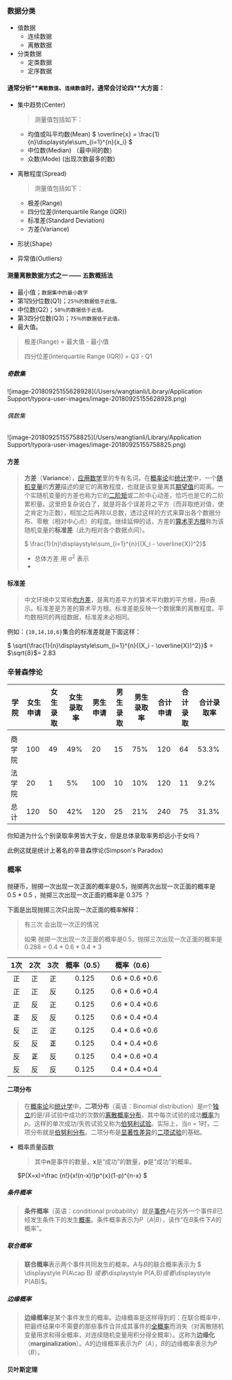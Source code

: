# 

### 数据分类

- 值数据
  - 连续数据
  - 离散数据
- 分类数据
  - 定类数据
  - 定序数据

#### 通常分析**`离散数值`**、**`连续数值`**时，通常会讨论**四**大方面：

- 集中趋势(Center)

  > 测量值包括如下：

  - 均值或叫平均数(Mean)  $ \overline{x} = \frac{1}{n}\displaystyle\sum_{i=1}^{n}{x_i} $
  - 中位数(Median) （最中间的数）
  - 众数(Mode) (出现次数最多的数)

- 离散程度(Spread)

  > 测量值包括如下：

  - 极差(Range)
  - 四分位差(Interquartile Range (IQR))
  - 标准差(Standard Deviation)
  - 方差(Variance)

- 形状(Shape)

- 异常值(Outliers)



#### 测量离散数据方式之一 —— 五数概括法

- 最小值；`数据集中的最小数字`
- 第1四分位数(Q1)；`25％的数据低于此值。`
- 中位数(Q2)；`50％的数据低于此值。`
- 第3四分位数(Q3)；`75％的数据低于此值。`
- 最大值。

> 极差(Range) = 最大值 - 最小值
>
> 四分位差(Interquartile Range (IQR)) = Q3 - Q1

##### 奇数集

![image-20180925155628928](/Users/wangtianli/Library/Application Support/typora-user-images/image-20180925155628928.png)

###### 偶数集

![image-20180925155758825](/Users/wangtianli/Library/Application Support/typora-user-images/image-20180925155758825.png)

#### 方差

> **方差**（**Variance**），[应用数学](https://zh.wikipedia.org/wiki/%E6%87%89%E7%94%A8%E6%95%B8%E5%AD%B8)里的专有名词。在[概率论](https://zh.wikipedia.org/wiki/%E6%A6%82%E7%8E%87%E8%AE%BA)和[统计学](https://zh.wikipedia.org/wiki/%E7%BB%9F%E8%AE%A1%E5%AD%A6)中，一个[随机变量](https://zh.wikipedia.org/wiki/%E9%9A%8F%E6%9C%BA%E5%8F%98%E9%87%8F)的**方差**描述的是它的离散程度，也就是该变量离其[期望值](https://zh.wikipedia.org/wiki/%E6%9C%9F%E6%9C%9B%E5%80%BC)的距离。一个实随机变量的方差也称为它的[二阶矩](https://zh.wikipedia.org/wiki/%E7%9F%A9_(%E6%95%B8%E5%AD%B8))或二阶中心动差，恰巧也是它的二阶累积量。这里把复杂说白了，就是将各个误差将之平方（而非取绝对值，使之肯定为正数），相加之后再除以总数，透过这样的方式来算出各个数据分布、零散（相对中心点）的程度。继续延伸的话，方差的[算术平方根](https://zh.wikipedia.org/wiki/%E7%AE%97%E6%9C%AF%E5%B9%B3%E6%96%B9%E6%A0%B9)称为该随机变量的**标准差**（此为相对各个数据点间）。
>
> $ \frac{1}{n}\displaystyle\sum_{i=1}^{n}{(X_i - \overline{X})^2}$  
>
>   - 总体方差 用  $\sigma^2$ 表示 
>   - 

#### 标准差

> 中文环境中又常称[均方差](https://baike.baidu.com/item/%E5%9D%87%E6%96%B9%E5%B7%AE/5458588)，是离均差平方的算术平均数的平方根，用σ表示。标准差是方差的算术平方根。标准差能反映一个数据集的离散程度。平均数相同的两组数据，标准差未必相同。

例如：`{10,14,10,6}`集合的标准差就是下面这样：

$ \sqrt{\frac{1}{n}\displaystyle\sum_{i=1}^{n}{(X_i - \overline{X})^2}}$ =  $\sqrt{8}$= 2.83  

### 辛普森悖论



| 学院   | 女生申请 | 女生录取 | 女生录取率 | 男生申请 | 男生录取 | 男生录取率 | 合计申请 | 合计录取 | 合计录取率 |
| ------ | -------- | -------- | ---------- | -------- | -------- | ---------- | -------- | -------- | ---------- |
|        |          |          |            |          |          |            |          |          |            |
| 商学院 | 100      | 49       | 49%        | 20       | 15       | 75%        | 120      | 64       | 53.3%      |
| 法学院 | 20       | 1        | 5%         | 100      | 10       | 10%        | 120      | 11       | 9.2%       |
| 总计   | 120      | 50       | 42%        | 120      | 25       | 21%        | 240      | 75       | 31.3%      |

你知道为什么个别录取率男皆大于女，但是总体录取率男却远小于女吗？

此例这就是统计上著名的辛普森悖论(Simpson's Paradox)



### 概率

抛硬币，抛掷一次出现一次正面的概率是0.5，抛掷两次出现一次正面的概率是 0.5 * 0.5 ，抛掷三次出现一次正面的概率是 0.375 ？

下面是出现抛掷三次只出现一次正面的概率解释： 

> 有三次 会出现一次正的情况
>
> 如果 抛掷一次出现一次正面的概率是0.5，抛掷三次出现一次正面的概率是0.288 = 0.4 * 0.6 * 0.4 * 3

|   1次    |   2次    |   3次    | 概率（0.5） | 概率（0.6）    |
| :------: | :------: | :------: | :---------: | -------------- |
|    正    |    正    |    正    |    0.125    | 0.6 * 0.6 *0.6 |
|    正    |    正    |    反    |    0.125    | 0.6 * 0.6 *0.4 |
|    正    |    反    |    正    |    0.125    | 0.6 * 0.4 *0.6 |
| **`正`** |    反    |    反    |    0.125    | 0.6 * 0.4 *0.4 |
|    反    |    正    |    正    |    0.125    | 0.4 * 0.6 *0.6 |
|    反    |    反    | **`正`** |    0.125    | 0.4 * 0.4 *0.6 |
|    反    | **`正`** |    反    |    0.125    | 0.4 * 0.6 *0.4 |
|    反    |    反    |    反    |    0.125    | 0.4 * 0.4 *0.4 |



#### 二项分布

> 在[概率论](https://zh.wikipedia.org/wiki/%E6%A6%82%E7%8E%87%E8%AE%BA)和[统计学](https://zh.wikipedia.org/wiki/%E7%BB%9F%E8%AE%A1%E5%AD%A6)中，**二项分布**（英语：Binomial distribution）是*n*个[独立](https://zh.wikipedia.org/wiki/%E7%B5%B1%E8%A8%88%E7%8D%A8%E7%AB%8B%E6%80%A7)的是/非试验中成功的次数的[离散概率分布](https://zh.wikipedia.org/wiki/%E7%A6%BB%E6%95%A3%E6%A6%82%E7%8E%87%E5%88%86%E5%B8%83)，其中每次试验的成功[概率](https://zh.wikipedia.org/wiki/%E6%A6%82%E7%8E%87)为*p*。这样的单次成功/失败试验又称为[伯努利试验](https://zh.wikipedia.org/wiki/%E4%BC%AF%E5%8A%AA%E5%88%A9%E8%A9%A6%E9%A9%97)。实际上，当*n* = 1时，二项分布就是[伯努利分布](https://zh.wikipedia.org/wiki/%E4%BC%AF%E5%8A%AA%E5%88%A9%E5%88%86%E5%B8%83)。二项分布是[显著性差异](https://zh.wikipedia.org/wiki/%E6%98%BE%E8%91%97%E6%80%A7%E5%B7%AE%E5%BC%82)的[二项试验](https://zh.wikipedia.org/w/index.php?title=%E4%BA%8C%E9%A1%B9%E8%AF%95%E9%AA%8C&action=edit&redlink=1)的基础。

- 概率质量函数

  > 其中**n**是事件的数量，**x**是“成功”的数量，**p**是“成功”的概率。

  $P(X=x)=\frac {n!}{x!(n-x)!}p^{x}(1-p)^{n-x} $


##### 条件概率

> **条件概率**（英语：conditional probability）就是[事件](https://zh.wikipedia.org/wiki/%E4%BA%8B%E4%BB%B6)*A*在另外一个事件*B*已经发生条件下的发生[概率](https://zh.wikipedia.org/wiki/%E6%A6%82%E7%8E%87)。条件概率表示为*P*（*A*|*B*），读作“在*B*条件下*A*的概率”。

##### 联合概率

> **联合概率**表示两个事件共同发生的概率。*A*与*B*的联合概率表示为 $ \displaystyle P(A\cap B) $或者$\displaystyle P(A,B)$或者$\displaystyle P(AB)$。

##### **边缘概率**

> **边缘概率**是某个事件发生的概率。边缘概率是这样得到的：在联合概率中，把最终结果中不需要的那些事件合并成其事件的[全概率](https://zh.wikipedia.org/wiki/%E5%85%A8%E6%A6%82%E7%8E%87)而消失（对离散随机变量用求和得全概率，对连续随机变量用积分得全概率）。这称为**边缘化**（**marginalization**）。*A*的边缘概率表示为*P*（*A*），*B*的边缘概率表示为*P*（*B*）。

#### 贝叶斯定理

